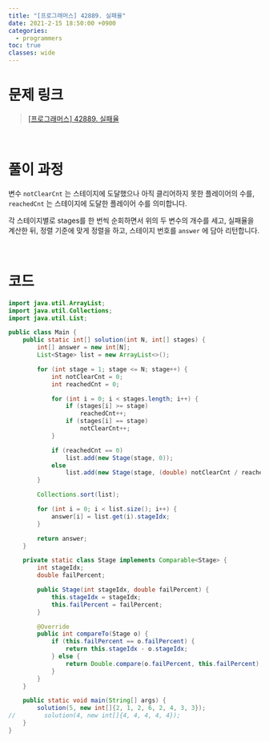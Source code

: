 ```yaml
---
title: "[프로그래머스] 42889. 실패율"
date: 2021-2-15 18:50:00 +0900
categories:
  - programmers
toc: true
classes: wide
---
```


# 문제 링크

> [[프로그래머스] 42889. 실패율](https://programmers.co.kr/learn/courses/30/lessons/42889)

<br>

# 풀이 과정

변수 `notClearCnt` 는 스테이지에 도달했으나 아직 클리어하지 못한 플레이어의 수를, `reachedCnt` 는 스테이지에 도달한 플레이어 수를 의미합니다.

각 스테이지별로 stages를 한 번씩 순회하면서 위의 두 변수의 개수를 세고, 실패율을 계산한 뒤, 정렬 기준에 맞게 정렬을 하고, 스테이지 번호를 `answer` 에 담아 리턴합니다.

<br>

# 코드

```java
import java.util.ArrayList;
import java.util.Collections;
import java.util.List;

public class Main {
    public static int[] solution(int N, int[] stages) {
        int[] answer = new int[N];
        List<Stage> list = new ArrayList<>();

        for (int stage = 1; stage <= N; stage++) {
            int notClearCnt = 0;
            int reachedCnt = 0;

            for (int i = 0; i < stages.length; i++) {
                if (stages[i] >= stage)
                    reachedCnt++;
                if (stages[i] == stage)
                    notClearCnt++;
            }

            if (reachedCnt == 0)
                list.add(new Stage(stage, 0));
            else
                list.add(new Stage(stage, (double) notClearCnt / reachedCnt));
        }

        Collections.sort(list);

        for (int i = 0; i < list.size(); i++) {
            answer[i] = list.get(i).stageIdx;
        }

        return answer;
    }

    private static class Stage implements Comparable<Stage> {
        int stageIdx;
        double failPercent;

        public Stage(int stageIdx, double failPercent) {
            this.stageIdx = stageIdx;
            this.failPercent = failPercent;
        }

        @Override
        public int compareTo(Stage o) {
            if (this.failPercent == o.failPercent) {
                return this.stageIdx - o.stageIdx;
            } else {
                return Double.compare(o.failPercent, this.failPercent);
            }
        }
    }

    public static void main(String[] args) {
        solution(5, new int[]{2, 1, 2, 6, 2, 4, 3, 3});
//        solution(4, new int[]{4, 4, 4, 4, 4});
    }
}
```